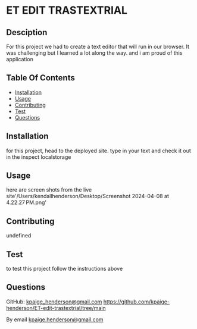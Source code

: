 # ET EDIT TRASTEXTRIAL

  ## Desciption
  For this project we had to create a text editor that will run in our browser. It was challenging but I learned a lot along the way. and i am proud of this application

  ## Table Of Contents
  * [Installation](#installation)
  * [Usage](#usage)
  * [Contributing](#contributing)
  * [Test](#test)
  * [Questions](#questions)
  
  ## Installation
  for this project, head to the deployed site. type in your text and check it out in the inspect localstorage

  ## Usage
  here are screen shots from the live site'/Users/kendallhenderson/Desktop/Screenshot 2024-04-08 at 4.22.27 PM.png'

  ## Contributing
  undefined

  ## Test
  to test this project follow the instructions above

  ## Questions
  GitHub: kpaige_henderson@gmail.com https://github.com/kpaige-henderson/ET-edit-trastextrial/tree/main

  By email kpaige.henderson@gmail.com